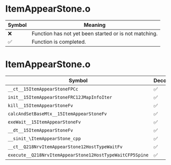 # ItemAppearStone.o
| Symbol | Meaning 
| ------------- | ------------- 
| :x: | Function has not yet been started or is not matching. 
| :white_check_mark: | Function is completed. 


# ItemAppearStone.o
| Symbol | Decompiled? |
| ------------- | ------------- |
| `__ct__15ItemAppearStoneFPCc` | :white_check_mark: |
| `init__15ItemAppearStoneFRC12JMapInfoIter` | :white_check_mark: |
| `kill__15ItemAppearStoneFv` | :white_check_mark: |
| `calcAndSetBaseMtx__15ItemAppearStoneFv` | :white_check_mark: |
| `exeWait__15ItemAppearStoneFv` | :white_check_mark: |
| `__dt__15ItemAppearStoneFv` | :white_check_mark: |
| `__sinit_\ItemAppearStone_cpp` | :white_check_mark: |
| `__ct__Q218NrvItemAppearStone12HostTypeWaitFv` | :white_check_mark: |
| `execute__Q218NrvItemAppearStone12HostTypeWaitCFP5Spine` | :white_check_mark: |
